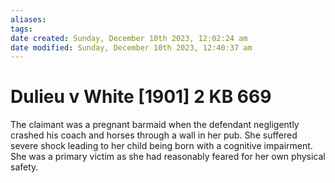 ```yaml
---
aliases: 
tags: 
date created: Sunday, December 10th 2023, 12:02:24 am
date modified: Sunday, December 10th 2023, 12:40:37 am
---
```


# Dulieu v White [1901] 2 KB 669

The claimant was a pregnant barmaid when the defendant negligently crashed his coach and horses through a wall in her pub. She suffered severe shock leading to her child being born with a cognitive impairment. She was a primary victim as she had reasonably feared for her own physical safety.
